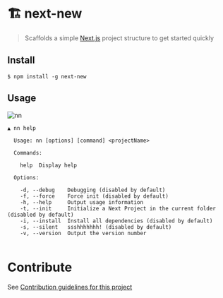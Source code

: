 # 🏗 next-new
> Scaffolds a simple [Next.js](https://github.com/zeit/next.js) project structure to get started quickly

## Install

`$ npm install -g next-new`

## Usage

![nn](https://cloud.githubusercontent.com/assets/8714775/22752703/d2454bf0-ee39-11e6-986d-1511816032a9.gif)

```
▲ nn help

  Usage: nn [options] [command] <projectName>

  Commands:

    help  Display help

  Options:

    -d, --debug    Debugging (disabled by default)
    -f, --force    Force init (disabled by default)
    -h, --help     Output usage information
    -t, --init     Initialize a Next Project in the current folder (disabled by default)
    -i, --install  Install all dependencies (disabled by default)
    -s, --silent   ssshhhhhhh! (disabled by default)
    -v, --version  Output the version number


```

# Contribute
See [Contribution guidelines for this project](CONTRIBUTING.md)
